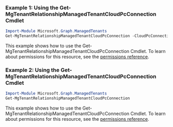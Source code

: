 ### Example 1: Using the Get-MgTenantRelationshipManagedTenantCloudPcConnection Cmdlet
```powershell
Import-Module Microsoft.Graph.ManagedTenants
Get-MgTenantRelationshipManagedTenantCloudPcConnection -CloudPcConnectionId $cloudPcConnectionId
```
This example shows how to use the Get-MgTenantRelationshipManagedTenantCloudPcConnection Cmdlet.
To learn about permissions for this resource, see the [permissions reference](/graph/permissions-reference).
### Example 2: Using the Get-MgTenantRelationshipManagedTenantCloudPcConnection Cmdlet
```powershell
Import-Module Microsoft.Graph.ManagedTenants
Get-MgTenantRelationshipManagedTenantCloudPcConnection
```
This example shows how to use the Get-MgTenantRelationshipManagedTenantCloudPcConnection Cmdlet.
To learn about permissions for this resource, see the [permissions reference](/graph/permissions-reference).
